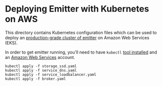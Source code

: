 # Deploying Emitter with Kubernetes on AWS

This directory contains Kubernetes configuration files which can be used to deploy an [production-grade cluster of emitter](https://emitter.io) on Amazon Web Services (EKS).

In order to get emitter running, you'll need to have `kubectl` [tool installed](https://kubernetes.io/docs/tasks/tools/install-kubectl/) and an [Amazon Web Services](https://aws.amazon.com) account. 

```
kubectl apply -f storage_ssd.yaml
kubectl apply -f service_dns.yaml
kubectl apply -f service_loadbalancer.yaml
kubectl apply -f broker.yaml
```
